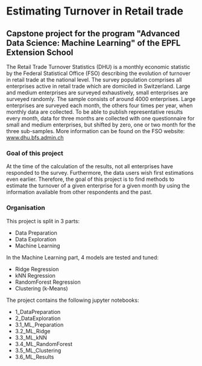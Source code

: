 # Estimating Turnover in Retail trade
## Capstone project for the program "Advanced Data Science: Machine Learning" of the EPFL Extension School

The Retail Trade Turnover Statistics (DHU) is a monthly economic statistic by the Federal Statistical Office (FSO) describing the evolution of turnover in retail trade at the national level. The survey population comprises all enterprises active in retail trade which are domiciled in Switzerland. Large and medium enterprises are surveyed exhaustively, small enterprises are surveyed randomly. The sample consists of around 4000 enterprises. Large enterprises are surveyed each month, the others four times per year, when monthly data are collected. To be able to publish representative results every month, data for three months are collected with one questionnaire for small and medium enterprises, but shifted by zero, one or two month for the three sub-samples. More information can be found on the FSO website: www.dhu.bfs.admin.ch

### Goal of this project
At the time of the calculation of the results, not all enterprises have responded to the survey. Furthermore, the data users wish first estimations even earlier. Therefore, the goal of this project is to find methods to estimate the turnover of a given enterprise for a given month by using the information available from other respondents and the past.

### Organisation
This project is split in 3 parts:
* Data Preparation
* Data Exploration
* Machine Learning


In the Machine Learning part, 4 models are tested and tuned:
* Ridge Regression
* kNN Regression
* RandomForest Regression
* Clustering (k-Means)


The project contains the following jupyter notebooks:
* 1_DataPreparation
* 2_DataExploration
* 3.1_ML_Preparation
* 3.2_ML_Ridge
* 3.3_ML_kNN
* 3.4_ML_RandomForest
* 3.5_ML_Clustering
* 3.6_ML_Results
